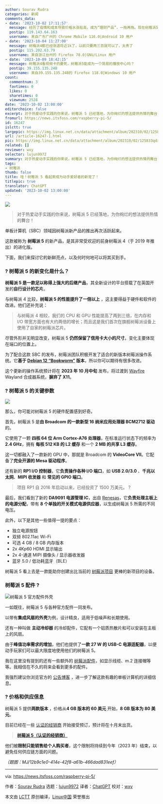 ```yaml
---
author: Sourav Rudra
categories: 新闻
comments_data:
- date: '2023-10-02 17:11:57'
  message: 经历了疫情和成本导致价格水涨船高，成为“理财产品”，一拖再拖。现在树莓派5终于发布了，还以为今年不会出。但是这个升级幅度真的很失望，感觉白等了。
  postip: 119.143.64.163
  username: 来自广东广州的 Chrome Mobile 116.0|Android 10 用户
- date: '2023-10-04 11:27:00'
  message: 树梅派4都已经涨道将近1k了，以前只要两三百就可以了，太贵了
  postip: 115.202.63.79
  username: 来自浙江台州的 Firefox 78.0|GNU/Linux 用户
- date: '2023-10-09 18:42:15'
  message: 树莓派4看视频卡的要死，树莓派5能成为一个简易的播放中心吗？
  postip: 39.155.135.248
  username: 来自39.155.135.248的 Firefox 118.0|Windows 10 用户
count:
  commentnum: 3
  favtimes: 0
  likes: 0
  sharetimes: 0
  viewnum: 2528
date: '2023-10-02 13:00:00'
editorchoice: false
excerpt: 对于热爱动手实践的你来说，树莓派 5 已经落地，为你绚烂的想法提供热情的舞台！
fromurl: https://news.itsfoss.com/raspberry-pi-5/
id: 16247
islctt: true
largepic: https://img.linux.net.cn/data/attachment/album/202310/02/125833qdxbb2vgd0x7ccx4.jpg
url: /article-16247-1.html
pic: https://img.linux.net.cn/data/attachment/album/202310/02/125833qdxbb2vgd0x7ccx4.jpg.thumb.jpg
related: []
reviewer: wxy
selector: lujun9972
summary: 对于热爱动手实践的你来说，树莓派 5 已经落地，为你绚烂的想法提供热情的舞台！
tags:
- 树莓派
thumb: false
title: 哇！树莓派 5 看起来成为动手爱好者的新宠了！
titlepic: true
translator: ChatGPT
updated: '2023-10-02 13:00:00'
---
```


![](https://img.linux.net.cn/data/attachment/album/202310/02/125833qdxbb2vgd0x7ccx4.jpg)



> 
> 对于热爱动手实践的你来说，树莓派 5 已经落地，为你绚烂的想法提供热情的舞台！
> 
> 
> 


单板计算机（SBC）领域因树莓派新产品的推出再次活跃起来。


这款被称为 **树莓派 5** 的新产品，是其非常受欢迎的前身树莓派 4（于 2019 年推出）的进化版。


下面，我们来探讨它的新鲜亮点，以及何时何地可以将其买到手。


### ? 树莓派 5 的新变化是什么？






**树莓派 5 是一款足以称得上强大的后继产品**，其全新设计的平台搭载了在英国开发的**自行设计的芯片**。


与树莓派 4 比较，**树莓派 5 的性能提升了一倍以上** ，这主要得益于硬件和软件的改进。他们还补充说：



> 
> 与树莓派 4 相较，我们的 CPU 和 GPU 性能提高了两到三倍，在内存和 I/O 带宽方面也有大约两倍的增长；而且这是我们首次在旗舰树莓派设备上使用了自家的树莓派芯片。
> 
> 
> 


尽管外形并无明显改变，树莓派 5 **仍然保留了信用卡大小的尺寸**。变化主要体现在端口的位置上。


为了配合这款 SBC 的发布，树莓派团队积极开发了适合的新版本树莓派操作系统。它**基于 [Debian 12 “Bookworm”](https://news.itsfoss.com/debian-12-release/) 版本**，所以你可以期待有很多改进。


这个更新的操作系统预计将在 **2023 年 10 月中旬** 发布，将过渡到 [Wayfire](https://wayfire.org/) Wayland 合成器系统，**摒弃了 X11**。


### ? 树莓派 5 的关键参数


![](https://img.linux.net.cn/data/attachment/album/202310/02/130005nlmkramesrf76e31.jpg)


那么，你可能对树莓派 5 的硬件配置感到好奇。


首先，树莓派 5 是**由 Broadcom 的一款新型 16 纳米应用处理器 BCM2712 驱动**的。


它使用了一颗 **四核 64 位 Arm Cortex-A76 处理器**，在标准运行状态下的频率为 **2.4 GHz**，拥有 **每核 512 KB 的 L2 缓存** 和一个 **2 MB 的共享 L3 缓存**。


这一切都融入了一款新的 GPU 中，那就是 Broadcom 的 **VideoCore VII**。它配备了**完全开源的 Mesa 驱动程序**。


还有新的 **RP1 I/O 控制器**，它**负责操作各种 I/O 端口**，如 **USB 2.0/3.0** 、**千兆以太网**、**MIPI 收发器** 和 **常见的 GPIO 端口**。



> 
> 项目 RP1 自 2016 年启动以来，已经投资了 1500 万美元。 ?
> 
> 
> 


最后，我们看到了新的 **DA9091 电源管理 IC**，出自 [Renesas](https://www.renesas.com/us/en)，它**负责处理主板上的电源分配**，带有 **8 个单独的开关模式电源供应器**，以生成树莓派 5 所需的不同电压。


此外，以下是其他一些值得一提的要点：


* 独立电源按钮
* 双频 802.11ac Wi-Fi
* 可选 4 GB / 8 GB 内存版本
* 2x 4Kp60 HDMI 显示输出
* 2x 4-通道 MIPI 摄像头 / 显示器收发器
* 蓝牙 5.0 / 低功耗蓝牙（BLE）


树莓派 5 看上去是一款能助你创建出比当前的 [树莓派项目](https://itsfoss.com/raspberry-pi-projects/) 更棒的新项目的设备。


### 树莓派 5 配件 ?


![树莓派 5 官方配件外壳](https://img.linux.net.cn/data/attachment/album/202310/02/130006d4m37llg3hmf73o4.jpg)


一如既往，树莓派 5 与各种官方配件一同发布。


以带有**集成风扇的外壳**为例，设计精良，适用于低噪声和长期使用。


还有一种叫做 **主动冷却器** 的冷却配件，它配有一个铝质热散片和可以安装在主板上的风扇。


由于**峰值功率需求的增加**，他们也提供了**一款 27 W 的 USB-C 电源适配器**，以便动手玩家们可以最大限度地使用他们的树莓派 5。


我在这里没有提到的还有一些额外的 [树莓派配件](https://itsfoss.com/raspberry-pi-accessories/)，如显示线缆、m.2 连接帽等等。我相信在不久的将来会看到更多的配件。


我强烈建议你浏览官方的 [公告博客](https://www.raspberrypi.com/news/introducing-raspberry-pi-5/) ，进一步了解这款有趣的单板计算机的详细信息。


### ? 价格和供应信息


树莓派 5 提供**两款版本** ，价格从**4 GB 版本的 60 美元** 开始，**8 GB 版本为 80 美元**。


目前已经在一些 [认证的经销商](https://www.raspberrypi.com/resellers/) 开始接受预订，预计将在十月末出货。



> 
> **[树莓派 5（认证的经销商）](https://www.raspberrypi.com/resellers/)**
> 
> 
> 


他们被**限制只能销售给个人购买者**，这个限制将持续到今年（2023 年）结束，以避免任何供应链方面的问题。


*（题图：MJ/12b9c1e0-414e-42f8-a61b-466dad831eef）*




---


via: <https://news.itsfoss.com/raspberry-pi-5/>


作者：[Sourav Rudra](https://news.itsfoss.com/author/sourav/) 选题：[lujun9972](https://github.com/lujun9972) 译者：[ChatGPT](https://linux.cn/lctt/ChatGPT) 校对：[wxy](https://github.com/wxy)


本文由 [LCTT](https://github.com/LCTT/TranslateProject) 原创编译，[Linux中国](https://linux.cn/) 荣誉推出